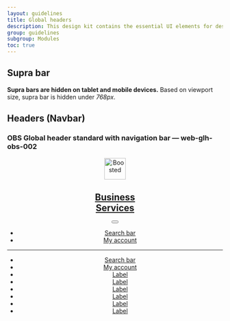 ```yaml
---
layout: guidelines
title: Global headers
description: This design kit contains the essential UI elements for designing, prototyping and building Orange products and services on the web.
group: guidelines
subgroup: Modules
toc: true
---
```


<main>
  <div class="container">
    <h2 id="suprabar">Supra bar</h2>
    <p>
      <strong>Supra bars are hidden on tablet and mobile devices.</strong>
      Based on viewport size, supra bar is hidden under <var>768px</var>.
    </p>
  </div>
  <div class="container">
    <h2 id="navbar" class="mt-5">Headers (Navbar)</h2>
  </div>
  <div class="container">
    <h3 class="mt-5 h5">OBS Global header standard with navigation bar — <a id="web-glh-obs-002" class="ui-kit-id">web-glh-obs-002</a></h3>
  </div>
  <header>
    <nav class="navbar navbar-dark bg-dark navbar-expand-md" role="navigation">
      <div class="container-lg flex-sm-wrap justify-content-start">
        <a class="navbar-brand" href="#">
          <img src="/docs/5.0/assets/brand/orange-logo.svg" width="50" height="50" role="img" alt="Boosted" loading="lazy">
          <h2 class="h4" id="obs-2">
            <span>Business</span><br>Services
          </h2>
        </a>
        <button class="navbar-toggler d-sm-block d-md-none mb-md-0 mt-md-auto ml-auto ml-md-3 collapsed" type="button" data-toggle="collapse" data-target="#collapsing-navbar11" aria-controls="collapsing-navbar11" aria-expanded="false" aria-label="Toggle navigation">
        <span aria-hidden="true" class="navbar-toggler-icon"></span>
        </button>
        <ul class="navbar-nav d-none d-md-flex ml-auto">
          <li class="nav-item">
            <a href="#" class="nav-link nav-icon svg-search">
            <span class="visually-hidden">Search bar</span>
            </a>
          </li>
          <li class="nav-item">
            <a href="#" class="nav-link nav-icon svg-avatar">
            <span class="visually-hidden">My account</span>
            </a>
          </li>
        </ul>
      </div>
    </nav>
    <div class="navbar navbar-dark bg-dark navbar-expand-md bg-dark flex-sm-wrap p-0">
      <hr class="w-100 m-0 d-none d-md-block border-700">
      <div class="container-lg border-bottom">
        <div class="navbar-collapse collapse" id="collapsing-navbar11">
          <ul class="navbar-nav">
            <li class="nav-item d-md-none">
              <a href="#" class="nav-link nav-icon svg-search">
              <span class="visually-hidden">Search bar</span>
              </a>
            </li>
            <li class="nav-item d-md-none">
              <a href="#" class="nav-link nav-icon svg-avatar">
              <span class="visually-hidden">My account</span>
              </a>
            </li>
            <li class="nav-item"><a class="nav-link active" href="#">Label</a></li>
            <li class="nav-item"><a class="nav-link" href="#">Label</a></li>
            <li class="nav-item"><a class="nav-link" href="#">Label</a></li>
            <li class="nav-item"><a class="nav-link" href="#">Label</a></li>
            <li class="nav-item"><a class="nav-link" href="#">Label</a></li>
            <li class="nav-item"><a class="nav-link" href="#">Label</a></li>
          </ul>
        </div>
      </div>
    </div>
  </header>
</main>